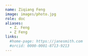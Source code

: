 ```yaml
---
name: Ziqiang Feng
image: images/photo.jpg
role: doc
aliases:
  - Z. Feng
  - Z Feng
links:
  #home-page: https://janesmith.com
  #orcid: 0000-0001-8713-9213
---
```

